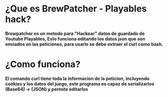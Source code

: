 # ¿Que es BrewPatcher - Playables hack?
#### Brewpatcher es un metodo para "Hackear" datos de guardado de Youtube Playables, Esto funciona editando los datos json que son enviados en las peticiones, para usarlo se debe extraer el curl como bash.
# ¿Como funciona?
#### El comando curl tiene toda la informacion de la peticion, incluyendo cookies y los datos del juego, este programa es capaz de serializarlos (Base64) -> (JSON) y permite editarlos
